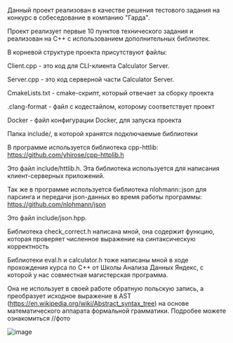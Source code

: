 Данный проект реализован в качестве решения тестового задания на конкурс в собеседование в компанию "Гарда".

Проект реализует первые 10 пунктов технического задания и реализован на C++ с использованием дополнительных библиотек.

В корневой структуре проекта присутствуют файлы:

Client.cpp - это код для CLI-клиента Calculator Server.

Server.cpp - это код серверной части Calculator Server.

CmakeLists.txt - cmake-скрипт, который отвечает за сборку проекта

.clang-format - файл с кодестайлом, которому соответствует проект

Docker - файл конфигурации Docker, для запуска проекта

Папка include/, в которой хранятся подключаемые библиотеки

В программе используется библиотека cpp-httlib: https://github.com/yhirose/cpp-httplib.h

Это файл include/httlib.h. Эта библиотека используется для написания клиент-серверных приложений.

Так же в программе используется библиотека nlohmann::json для парсинга и передачи json-данных во время работы программы: https://github.com/nlohmann/json

Это файл include/json.hpp.

Библиотека check_correct.h написана мной, она содержит функцию, которая проверяет численное выражение на синтаксическую корректность

Библиотеки eval.h и calculator.h тоже написаны мной в ходе прохождения курса по C++ от Школы Анализа Данных Яндекс, с которой у нас совместная магистерская программа.

Она не использует в своей работе обратную польскую запись, а преобразует исходное выражение в AST (https://en.wikipedia.org/wiki/Abstract_syntax_tree) на основе математического аппарата формальной грамматики.
Подробее можете ознакомиться //фото


![image](https://github.com/user-attachments/assets/73372229-5258-43b9-b3cb-c24d947d4983)

